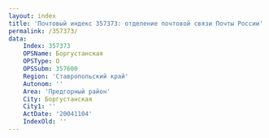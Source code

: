 ```yaml
---
layout: index
title: 'Почтовый индекс 357373: отделение почтовой связи Почты России'
permalink: /357373/
data:
    Index: 357373
    OPSName: Боргустанская
    OPSType: О
    OPSSubm: 357600
    Region: 'Ставропольский край'
    Autonom: ''
    Area: 'Предгорный район'
    City: Боргустанская
    City1: ''
    ActDate: '20041104'
    IndexOld: ''
---
```

